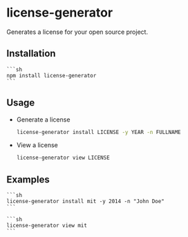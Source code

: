 license-generator
=================

Generates a license for your open source project.

Installation
--------------

    ```sh
    npm install license-generator
    ```

Usage
--------------

* Generate a license

    ```sh
    license-generator install LICENSE -y YEAR -n FULLNAME
    ```

* View a license

    ```sh
    license-generator view LICENSE
    ```

Examples
--------------

    ```sh
    license-generator install mit -y 2014 -n "John Doe"
    ```

    ```sh
    license-generator view mit
    ```
